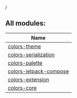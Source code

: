 /



## All modules:  
  
|  Name | 
|---|
| <a name=".ext/colors-theme///PointingToDeclaration/"></a>[colors-theme](colors-theme/index.md)| <a name=".ext/colors-theme///PointingToDeclaration/"></a>
| <a name=".ext/colors-serialization///PointingToDeclaration/"></a>[colors-serialization](colors-serialization/index.md)| <a name=".ext/colors-serialization///PointingToDeclaration/"></a>
| <a name=".ext/colors-palette///PointingToDeclaration/"></a>[colors-palette](colors-palette/index.md)| <a name=".ext/colors-palette///PointingToDeclaration/"></a>
| <a name=".ext/colors-jetpack-compose///PointingToDeclaration/"></a>[colors-jetpack-compose](colors-jetpack-compose/index.md)| <a name=".ext/colors-jetpack-compose///PointingToDeclaration/"></a>
| <a name=".ext/colors-extension///PointingToDeclaration/"></a>[colors-extension](colors-extension/index.md)| <a name=".ext/colors-extension///PointingToDeclaration/"></a>
| <a name=".ext/colors-core///PointingToDeclaration/"></a>[colors-core](colors-core/index.md)| <a name=".ext/colors-core///PointingToDeclaration/"></a>

